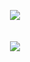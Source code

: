 <p align="center">
    <img src="https://profile-counter.glitch.me/{narayan-sajeev}/count.svg">
    <br><br><br>
    <img src="https://bit.ly/narayan-metrics">
</p>
